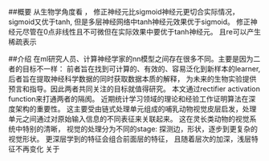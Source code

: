 ##概要
从生物学角度看 ， 修正神经元比sigmoid神经元更切合实际情况， sigmoid又优于tanh, 但是多层神经网络中tanh神经元效果优于sigmoid。 修正神经元尽管在0点非线性且不可微但在实际效果中要优于tanh神经元。 且re可以产生稀疏表示

##介绍
在ml研究人员、计算神经学家的nn模型之间存在很多不同。主要是因为二者的目标不一样： 前者旨在找到可计算的、有效的、容易泛化到新样本的learner, 后者旨在提取神经科学数据的同时获取数据本质的解释， 为未来的生物实验提供预言和指导。因此两者共同关注的目标就值得研究。 本文通过rectifier activation function来打通两者的隔阂。 近期统计学习领域的理论和经验工作证明算法在深度架构的重要性。 这主要受由链式处理单元组成的哺乳动物视觉皮层启发，处理单元之间通过对原始输入信息的不同表征来关联起来。 这在灵长类动物的视觉系统中特别的清晰， 视觉的处理分为不同的stage: 探测边，形状，逐步到更复杂的视觉形状。 更深层学到的特征会组合前面层的特征， 且随着层次的加深，浅层特征不再变化
关于 